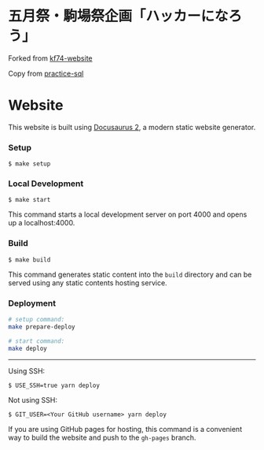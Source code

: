 # 五月祭・駒場祭企画「ハッカーになろう」

Forked from [kf74-website](https://github.com/ut-code/kf74-website)

Copy from [practice-sql](https://github.com/brdgb/practice-sql)

# Website

This website is built using [Docusaurus 2](https://docusaurus.io/), a modern static website generator.

### Setup

```
$ make setup
```

### Local Development

```
$ make start
```

This command starts a local development server on port 4000 and opens up a localhost:4000.

### Build

```
$ make build
```

This command generates static content into the `build` directory and can be served using any static contents hosting service.

### Deployment

```sh
# setup command:
make prepare-deploy
```

```sh
# start command:
make deploy
```

--- 
Using SSH:

```
$ USE_SSH=true yarn deploy
```

Not using SSH:

```
$ GIT_USER=<Your GitHub username> yarn deploy
```

If you are using GitHub pages for hosting, this command is a convenient way to build the website and push to the `gh-pages` branch.


